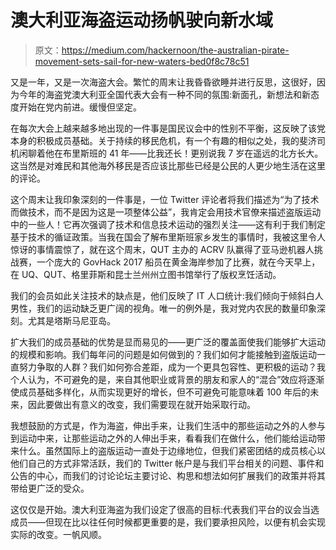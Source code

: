 # 澳大利亚海盗运动扬帆驶向新水域

> 原文：<https://medium.com/hackernoon/the-australian-pirate-movement-sets-sail-for-new-waters-bed0f8c78c51>

又是一年，又是一次海盗大会。繁忙的周末让我昏昏欲睡并进行反思，这很好，因为今年的海盗党澳大利亚全国代表大会有一种不同的氛围:新面孔，新想法和新态度开始在党内前进。缓慢但坚定。

在每次大会上越来越多地出现的一件事是国民议会中的性别不平衡，这反映了该党本身的积极成员基础。关于持续的移民危机，有一个有趣的相似之处，我的斐济司机闲聊着他在布里斯班的 41 年——比我还长！更别说我 7 岁在遥远的北方长大。这当然是对难民和其他海外移民是否应该比那些已经是公民的人更少地生活在这里的评论。

这个周末让我印象深刻的一件事是，一位 Twitter 评论者将我们描述为“为了技术而做技术，而不是因为这是一项整体公益”，我肯定会用技术官僚来描述盗版运动中的一些人！它再次强调了技术和信息技术运动的强烈关注——这有利于我们制定基于技术的循证政策。当我在国会了解布里斯班家乡发生的事情时，我被这里令人惊讶的事情震惊了，就在这个周末，QUT 主办的 ACRV 队赢得了亚马逊机器人挑战赛，一个庞大的 GovHack 2017 船员在黄金海岸参加了比赛，就在今天早上，在 UQ、QUT、格里菲斯和昆士兰州州立图书馆举行了版权烹饪活动。

我们的会员如此关注技术的缺点是，他们反映了 IT 人口统计:我们倾向于倾斜白人男性，我们的运动缺乏更广阔的视角。唯一的例外是，我对党内农民的数量印象深刻。尤其是塔斯马尼亚岛。

扩大我们的成员基础的优势是显而易见的——更广泛的覆盖面使我们能够扩大运动的规模和影响。我们每年问的问题是如何做到的？我们如何才能接触到盗版运动一直努力争取的人群？我们如何弥合差距，成为一个更具包容性、更积极的运动？我个人认为，不可避免的是，来自其他职业或背景的朋友和家人的“混合”效应将逐渐使成员基础多样化，从而实现更好的增长，但不可避免可能意味着 100 年后的未来，因此要做出有意义的改变，我们需要现在就开始采取行动。

我想鼓励的方式是，作为海盗，伸出手来，让我们生活中的那些运动之外的人参与到运动中来，让那些运动之外的人伸出手来，看看我们在做什么，他们能给运动带来什么。虽然国际上的盗版运动一直处于边缘地位，但我们紧密团结的成员核心以他们自己的方式非常活跃，我们的 Twitter 帐户是与我们平台相关的问题、事件和公告的中心，而我们的讨论论坛主要讨论、构思和想法如何扩展我们的政策并将其带给更广泛的受众。

这仅仅是开始。澳大利亚海盗为我们设定了很高的目标:代表我们平台的议会当选成员——但现在比以往任何时候都更重要的是，我们要承担风险，以便有机会实现实际的改变。一帆风顺。